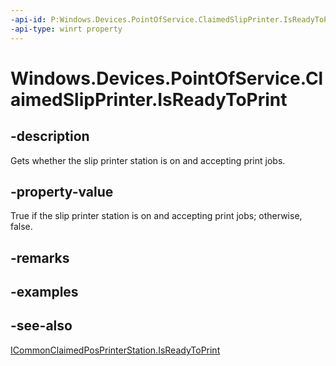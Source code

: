 ----api-id: P:Windows.Devices.PointOfService.ClaimedSlipPrinter.IsReadyToPrint
-api-type: winrt property
---<!-- Property syntaxpublic bool IsReadyToPrint { get; }--># Windows.Devices.PointOfService.ClaimedSlipPrinter.IsReadyToPrint## -descriptionGets whether the slip printer station is on and accepting print jobs.## -property-valueTrue if the slip printer station is on and accepting print jobs; otherwise, false.## -remarks## -examples## -see-also[ICommonClaimedPosPrinterStation.IsReadyToPrint](icommonclaimedposprinterstation_isreadytoprint.md)